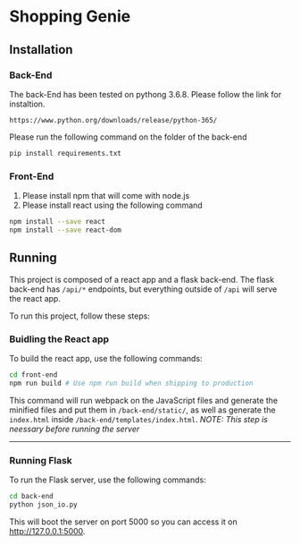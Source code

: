 # Shopping Genie

## Installation

### Back-End
The back-End has been tested on pythong 3.6.8. Please follow the link for instaltion.
```
https://www.python.org/downloads/release/python-365/
```

Please run the following command on the folder of the back-end
```sh
pip install requirements.txt
```

### Front-End
1. Please install npm that will come with node.js
2. Please install react using the following command
```sh
npm install --save react
npm install --save react-dom
```

## Running

This project is composed of a react app and a flask back-end. The flask back-end has `/api/*` endpoints, but everything outside of `/api` will serve the react app.

To run this project, follow these steps:

### Buidling the React app

To build the react app, use the following commands:

```sh
cd front-end
npm run build # Use npm run build when shipping to production
```

This command will run webpack on the JavaScript files and generate the minified files and put them in `/back-end/static/`, as well as generate the `index.html` inside `/back-end/templates/index.html`.
*NOTE: This step is neessary before running the server*

---

### Running Flask

To run the Flask server, use the following commands:

```sh
cd back-end
python json_io.py
```

This will boot the server on port 5000 so you can access it on http://127.0.0.1:5000.
